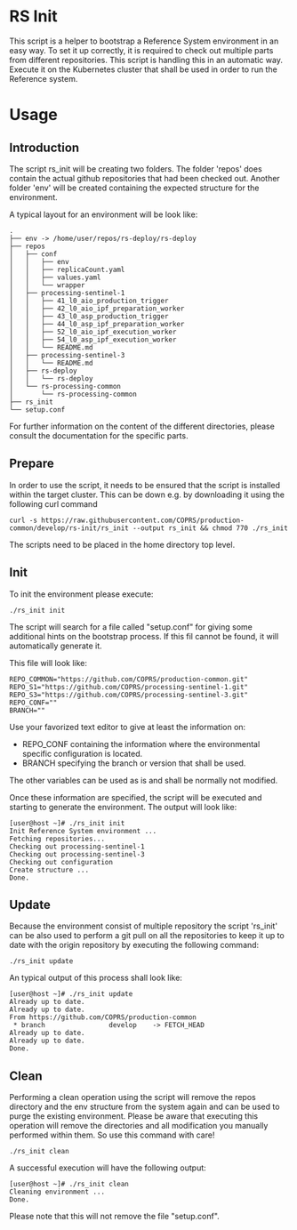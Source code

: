 # RS Init

This script is a helper to bootstrap a Reference System environment in
an easy way. To set it up correctly, it is required to check out multiple
parts from different repositories. This script is handling this in an
automatic way. Execute it on the Kubernetes cluster that shall be used
in order to run the Reference system.

# Usage

## Introduction
The script rs_init will be creating two folders. The folder 'repos' does
contain the actual github repositories that had been checked out. Another
folder 'env' will be created containing the expected structure for the
environment.

A typical layout for an environment will be look like:
```
.
├── env -> /home/user/repos/rs-deploy/rs-deploy
├── repos
│   ├── conf
│   │   ├── env
│   │   ├── replicaCount.yaml
│   │   ├── values.yaml
│   │   └── wrapper
│   ├── processing-sentinel-1
│   │   ├── 41_l0_aio_production_trigger
│   │   ├── 42_l0_aio_ipf_preparation_worker
│   │   ├── 43_l0_asp_production_trigger
│   │   ├── 44_l0_asp_ipf_preparation_worker
│   │   ├── 52_l0_aio_ipf_execution_worker
│   │   ├── 54_l0_asp_ipf_execution_worker
│   │   └── README.md
│   ├── processing-sentinel-3
│   │   └── README.md
│   ├── rs-deploy
│   │   └── rs-deploy
│   └── rs-processing-common
│       └── rs-processing-common
├── rs_init
└── setup.conf
```
For further information on the content of the different directories, please consult the documentation
for the specific parts.

## Prepare

In order to use the script, it needs to be ensured that the script is
installed within the target cluster. This can be down e.g. by downloading
it using the following curl command
```
curl -s https://raw.githubusercontent.com/COPRS/production-common/develop/rs-init/rs_init --output rs_init && chmod 770 ./rs_init
```
The scripts need to be placed in the home directory top level. 

## Init

To init the environment please execute:
```
./rs_init init
```
The script will search for a file called "setup.conf" for giving some additional hints on the bootstrap process. 
If this fil cannot be found, it will automatically generate it.

This file will look like:
```
REPO_COMMON="https://github.com/COPRS/production-common.git"
REPO_S1="https://github.com/COPRS/processing-sentinel-1.git"
REPO_S3="https://github.com/COPRS/processing-sentinel-3.git"
REPO_CONF=""
BRANCH=""
```
Use your favorized text editor to give at least the information on:
* REPO_CONF containing the information where the environmental specific configuration is located.
* BRANCH specifying the branch or version that shall be used.

The other variables can be used as is and shall be normally not modified.

Once these information are specified, the script will be executed and starting to generate the environment.
The output will look like:
```
[user@host ~]# ./rs_init init
Init Reference System environment ...
Fetching repositories...
Checking out processing-sentinel-1
Checking out processing-sentinel-3
Checking out configuration
Create structure ...
Done.
```


## Update

Because the environment consist of multiple repository the script 'rs_init' can be also used to perform a git pull on
all the repositories to keep it up to date with the origin repository by executing the following command:
```
./rs_init update
```
An typical output of this process shall look like:
```
[user@host ~]# ./rs_init update
Already up to date.
Already up to date.
From https://github.com/COPRS/production-common
 * branch                develop    -> FETCH_HEAD
Already up to date.
Already up to date.
Done.
```

## Clean

Performing a clean operation using the script will remove the repos directory and the env structure from the system
again and can be used to purge the existing environment. Please be aware that executing this operation will remove the
directories and all modification you manually performed within them. So use this command with care!

```
./rs_init clean
```
A successful execution will have the following output:
```
[user@host ~]# ./rs_init clean
Cleaning environment ...
Done.
```
Please note that this will not remove the file "setup.conf".